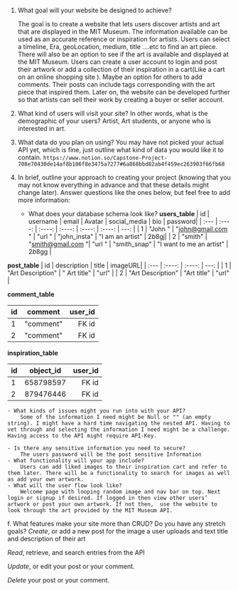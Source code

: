 1. What goal will your website be designed to achieve?

    The goal is to create a website that lets users discover artists and art that are displayed in the MIT Museum. The information available can be used as an accurate reference or inspiration for artists. Users can select a timeline, Era, geoLocation, medium, title ….etc to find an art piece. There will also be an option to see if the art is available and displayed at the MIT Museum. Users can create a user account to login and post their artwork  or add a collection of their inspiration in a cart(Like a cart on an online shopping site ). Maybe an option for others to add comments. Their posts can include tags corresponding with the art piece that inspired them. Later on, the website can be developed further so that artists can sell their work by creating a buyer or seller account. 

2. What kind of users will visit your site? In other words, what is the demographic of your users?
    Artist, Art students, or anyone who is interested in art. 
3. What data do you plan on using? You may have not picked your actual API yet,
which is fine, just outline what kind of data you would like it to contain.
    `https://www.notion.so/Capstone-Project-708e70430de14af8b106f8e3475a7277#6a868bbd82ab4f459ec263903f66fb68`
4. In brief, outline your approach to creating your project (knowing that you may not
know everything in advance and that these details might change later). Answer
questions like the ones below, but feel free to add more information:
    -  What does your database schema look like?
**users_table**
| id          | username    |  email           |    Avatar      | social_media    |  bio                     | password|
| :---        |    :----:   |      :----:      |   :----:       |    :----:       |     :----:               |    ---: |
| 1           | "John "       | "john@gmail.com "  |      "url "      | "john_insta"      | "I am an artist"         |  $2b$8gj|
| 2           | "smith"       | "smith@gmail.com  "|      "url "      | "smith_snap"      | "I want to me an artist" | $2b$8gg |

**post_table**
| id      | description         | title         | imageURL|
| :---    |    :----:           |       :----:  |   ---:  |
| 1       | "Art Description"   | " Art title"  |  "url"  |
| 2       | "Art Description"   | "Art title"   |  "url"  |

**comment_table**

| id        | comment       | user_id    |
| :---      |    :----:     |       ---: |
| 1         | "comment"     | FK id      |
| 2         | "comment"     | FK id      |

**inspiration_table**

| id        | object_id     | user_id    |
| :---      |    :----:     |       ---: |
| 1         | 658798597     | FK id      |
| 2         | 879476446     | FK id      |
    

    - What kinds of issues might you run into with your API?
        Some of the information I need might be Null or "" (an empty string). I might have a hard time navigating the nested API. Having to vet through and selecting the information I need might be a challenge. Having access to the API might require API-Key. 
    
    - Is there any sensitive information you need to secure?
        The users password will be the post sensitive Information
    - What functionality will your app include?
        Users can add liked images to their inspiration cart and refer to them later. There will be a functionality to search for images as well as add your own artwork. 
    - What will the user flow look like?
        Welcome page with looping random image and nav bar on top. Next login or signup if desired. If logged in then view other users’ artwork or post your own artwork. If not then,  use the website to look through the art provided by the MIT Museum API. 

f. What features make your site more than CRUD? Do you have any stretch
goals?
*Create*, or add a new post for the image a user uploads and text title and description of their art

*Read*, retrieve, and search entries  from the API 

*Update*, or edit your post or your comment.

*Delete* your post or your comment.
